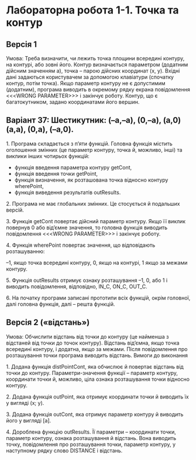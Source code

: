 # Лабораторна робота 1-1. Точка та контур

## Версія 1

Умова:
Треба визначити, чи лежить точка площини всередині контуру, на контурі, або зовні його. Контур визначається параметром (додатним дійсним значенням a), точка – парою дійсних координат (x, y). Вхідні дані задаються користувачем за допомогою клавіатури (спочатку контур, потім точка). Якщо параметр контуру не є допустимим (додатним), програма виводить в окремому рядку екрана повідомлення <<<WRONG PARAMETER>>> і закінчує роботу. 
Контур, що є багатокутником, задано координатами його вершин. 

## Варіант 37: Шестикутник: (–a,–a), (0,–a), (a,0) (a,a), (0,a), (–a,0). 

1. Програма складається з п’яти функцій. Головна функція містить оголошення змінних (це параметр контуру, точка й, можливо, інші) та виклики інших чотирьох функцій: 
- функція введення параметра контуру getCont, 
- функція введення точки getPoint, 
- функція визначення, як розташована точка відносно контуру wherePoint,
- функція виведення результатів outResults. 

2. Програма не має глобальних змінних. Це стосується й подальших версій.

3. Функція getCont повертає дійсний параметр контуру. Якщо її виклик повернув 0 або від’ємне значення, то головна функція виводить повідомлення <<<WRONG PARAMETER>>> і закінчує роботу.

4. Функція wherePoint повертає значення, що відповідають розташуванню:

–1, якщо точка всередині контуру, 0, якщо на контурі, 1 якщо за межами контуру. 

5. Функція outResults отримує ознаку розташування –1, 0, або 1 і виводить повідомлення, відповідно, IN_C, ON_C, OUT_C. 

6. На початку програми записані прототипи всіх функцій, окрім головної, далі головна функція, далі – решта функцій. 


## Версія 2 («відстань») 

Умова:
Обчислити відстань від точки до контуру (це найменша з відстаней від точки до точок контуру). Відстань від’ємна, якщо точка всередині контуру, і додатна, якщо за межами. Після повідомлення про розташування точки програма виводить відстань. 
Вимоги до виконання 

1. Додана функція distPointCont, яка обчислює й повертає відстань від точки до контуру. Параметри-значення функції – параметр контуру, координати точки й, можливо, ціла ознака розташування точки відносно контуру. 

2. Додана функція outPoint, яка отримує координати точки й виводить їх у вигляді (x; y). 

3. Додана функція outCont, яка отримує параметр контуру й виводить його у вигляді [a]. 

4. Дороблена функцію outResults. Її параметри – координати точки, параметр контуру, ознака розташування й відстань. Вона виводить точку, повідомлення про розташування точки, параметр контуру, у наступному рядку слово DISTANCE і відстань. 
